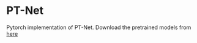 # PT-Net
Pytorch implementation of PT-Net.
Download the pretrained models from [here](https://drive.google.com/drive/folders/1F-oYdO2kOMyOYy84c3GqNAndxx3Vw-RQ?usp=drive_link)
